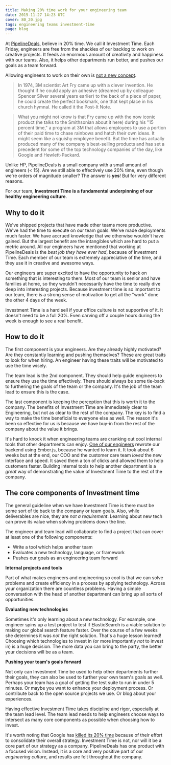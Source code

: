 ```yaml
---
title: Making 20% time work for your engineering team
date: 2015-11-27 14:23 UTC
cover: 80_20.jpg
tags: engineering teams investment-time
page: blog
---
```


At [PipelineDeals][1], believe in 20% time.  We call it Investment Time.  Each Friday, engineers are free from the shackles of our backlog to work on creative projects.  It feeds an enormous amount of creativity and happiness with our teams. Also, it helps other departments run better, and pushes our goals as a team forward.

<!--more-->

Allowing engineers to work on their own is [not a new concept][2].

> In 1974, 3M scientist Art Fry came up with a clever invention. He thought if he could apply an adhesive (dreamed up by colleague Spencer Silver several years earlier) to the back of a piece of paper, he could create the perfect bookmark, one that kept place in his church hymnal. He called it the Post-It Note.

> What you might not know is that Fry came up with the now iconic product (he talks to the Smithsonian about it here) during his "15 percent time," a program at 3M that allows employees to use a portion of their paid time to chase rainbows and hatch their own ideas. It might seem like a squishy employee benefit. But the time has actually produced many of the company's best-selling products and has set a precedent for some of the top technology companies of the day, like Google and Hewlett-Packard.

Unlike HP, PipelineDeals is a small company with a small amount of engineers (< 15).  Are we still able to effectively use 20% time, even though we're orders of magnitude smaller?  The answer is **yes**!  But for very different reasons.

For our team, **Investment Time is a fundamental underpinning of our healthy engineering culture**.

## Why to do it

We've shipped projects that have made other teams more productive.  We've had the time to execute on our team goals.  We've made deployments much faster.  We have accrued knowledge that we otherwise wouldn't have gained.  But the largest benefit are the intangibles which are hard to put a metric around.  All our engineers have mentioned that working at PipelineDeals is the *best job they have ever had*, because of Investment Time.  Each member of our team is extremely appreciative of the time, and they use it in creative and awesome ways.

Our engineers are super excited to have the opportunity to hack on something that is interesting to them.  Most of our team is senior and have families at home, so they wouldn't necessarily have the time to really dive deep into interesting projects.  Because investment time is so important to our team, there is a strong sense of motivation to get all the "work" done the other 4 days of the week.

Investment Time is a hard sell if your office culture is not supportive of it.  It doesn't need to be a full 20%.  Even carving off a couple hours during the week is enough to see a real benefit.

## How to do it

The first component is your engineers.  Are they already highly motivated?  Are they constantly learning and pushing themselves?  These are great traits to look for when hiring.  An engineer having these traits will be motivated to use the time wisely.

The team lead is the 2nd component.  They should help guide engineers to ensure they use the time effectively.  There should always be some tie-back to furthering the goals of the team or the company.  It's the job of the team lead to ensure this is the case.

The last component is keeping the perception that this is worth it to the company.  The benefits of Investment Time are immediately clear to Engineering, but not as clear to the rest of the company.  The key is to find a way to make the time beneficial to everyone else as well.  The reason it's been so effective for us is because we have buy-in from the rest of the company about the value it brings.

It's hard to knock it when engineering teams are cranking out cool internal tools that other departments can enjoy. [One of our engineers](http://brandonhilkert.com) rewrote our backend using Ember.js, because he wanted to learn it.  It took about 6 weeks but at the end, our COO and the customer care team *loved* the new interface and  speed.  It saved them a ton of clicks and allowed them to help customers faster.  Building internal tools to help another department is a *great* way of demonstrating the value of Investment Time to the rest of the company.

## The core components of Investment time

The general guideline when we have Investment Time is there must be some sort of tie back to the company or team goals.  Also, while deliverables are nice, they are *not a requirement*.  Learning about new tech can prove its value when solving problems down the line.

The engineer and team lead will collaborate to find a project that can cover at least one of the following components:

* Write a tool which helps another team
* Evaluates a new technology, language, or framework
* Pushes our goals as an engineering team forward

**Internal projects and tools**

Part of what makes engineers and engineering so cool is that we can solve problems and create efficiency in a process by applying technology.  Across your organization there are countless problems.  Having a simple conversation with the head of another department can bring up all sorts of opportunities.

**Evaluating new technologies**

Sometimes it's only learning about a new technology.  For example, one engineer spins up a test project to test if ElasticSearch is a viable solution to making our global search feature faster. Over the course of a few weeks she determines it was *not* the right solution.  That's a huge lesson learned!  Choosing which technologies to invest in (or more importantly *not* to invest in) is a huge decision.  The more data you can bring to the party, the better your decisions will be as a team.

**Pushing your team's goals forward**

Not only can Investment Time be used to help other departments further their goals, they can also be used to further your own team's goals as well. Perhaps your team has a goal of getting the test suite to run in under 5 minutes.  Or maybe you want to enhance your deployment process.  Or contribute back to the open source projects we use.  Or blog about your experiences.

Having effective Investment Time takes discipline and rigor, especially at the team lead level.  The team lead needs to help engineers choose ways to intersect as many core components as possible when choosing how to invest.

It's worth noting that Google has [killed its 20% time](http://www.businessinsider.com/google-kills-20-time-2013-8) because of their effort to consolidate their overall strategy.  Investment Time is not, nor will it be a core part of our strategy as a company.  PipelineDeals has one product with a focused vision.  Instead, it is a core and very positive part of our *engineering culture*, and results are felt throughout the company.

[1]: https://www.pipelinedeals.com
[2]: http://www.fastcodesign.com/1663137/how-3m-gave-everyone-days-off-and-created-an-innovation-dynamo
